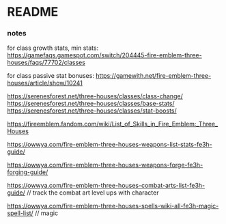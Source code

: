 # README


### notes

for class growth stats, min stats:
https://gamefaqs.gamespot.com/switch/204445-fire-emblem-three-houses/faqs/77702/classes

for class passive stat bonuses:
https://gamewith.net/fire-emblem-three-houses/article/show/10241

https://serenesforest.net/three-houses/classes/class-change/
https://serenesforest.net/three-houses/classes/base-stats/
https://serenesforest.net/three-houses/classes/stat-boosts/

https://fireemblem.fandom.com/wiki/List_of_Skills_in_Fire_Emblem:_Three_Houses

https://owwya.com/fire-emblem-three-houses-weapons-list-stats-fe3h-guide/

https://owwya.com/fire-emblem-three-houses-weapons-forge-fe3h-forging-guide/

https://owwya.com/fire-emblem-three-houses-combat-arts-list-fe3h-guide/
// track the combat art level ups with character

https://owwya.com/fire-emblem-three-houses-spells-wiki-all-fe3h-magic-spell-list/
// magic